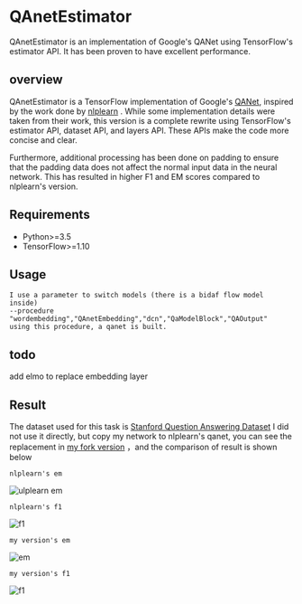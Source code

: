 # QAnetEstimator
 QAnetEstimator is an implementation of Google's QANet using TensorFlow's estimator API. It has been proven to have excellent performance.
 
## overview
 QAnetEstimator is a TensorFlow implementation of Google's [QANet](https://openreview.net/pdf?id=B14TlG-RW), inspired by the work done by [nlplearn](https://github.com/NLPLearn/QANet) . While some implementation details were taken from their work, this version is a complete rewrite using TensorFlow's estimator API, dataset API, and layers API. These APIs make the code more concise and clear.
 
 Furthermore, additional processing has been done on padding to ensure that the padding data does not affect the normal input data in the neural network. This has resulted in higher F1 and EM scores compared to nlplearn's version.
 
 
## Requirements
  * Python>=3.5
  * TensorFlow>=1.10
   
## Usage
    I use a parameter to switch models (there is a bidaf flow model inside) 
    --procedure "wordembedding","QAnetEmbedding","dcn","QaModelBlock","QAOutput" 
    using this procedure, a qanet is built.
     
## todo
   add elmo to replace embedding layer
   
## Result
The dataset used for this task is [Stanford Question Answering Dataset](https://rajpurkar.github.io/SQuAD-explorer/)
I did not use it directly, but copy my network to nlplearn's qanet, you can see the replacement in [my fork version](https://github.com/linsu07/QANet)
，and the comparison of result is shown below

    nlplearn's em 
   ![ulplearn em](./nlplearn1.jpg)
    
    nlplearn's f1
   ![f1](./nlplearn2.jpg)
   
    my version's em
   ![em](./myversion1.png)
   
    my version's f1
   ![f1](./myversion2.png)
   